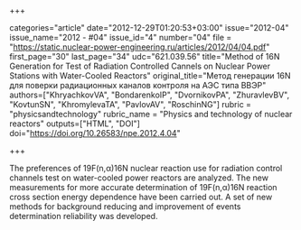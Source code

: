 +++

categories="article"
date="2012-12-29T01:20:53+03:00"
issue="2012-04"
issue_name="2012 - #04"
issue_id="4"
number="04"
file = "https://static.nuclear-power-engineering.ru/articles/2012/04/04.pdf"
first_page="30"
last_page="34"
udc="621.039.56"
title="Method of 16N Generation for Test of Radiation Controlled Cannels on Nuclear Power Stations with Water-Cooled Reactors"
original_title="Метод генерации 16N для поверки радиационных каналов контроля на АЭС типа ВВЭР"
authors=["KhryachkovVA", "BondarenkoIP", "DvornikovPA", "ZhuravlevBV", "KovtunSN", "KhromylevaTA", "PavlovAV", "RoschinNG"]
rubric = "physicsandtechnology"
rubric_name = "Physics and technology of nuclear reactors"
outputs=["HTML", "DOI"]
doi="https://doi.org/10.26583/npe.2012.4.04"

+++

The preferences of 19F(n,α)16N nuclear reaction use for radiation control channels test on water-cooled power reactors are analyzed. The new measurements for more accurate determination of 19F(n,α)16N reaction cross section energy dependence have been carried out. A set of new methods for background reducing and improvement of events determination reliability was developed.